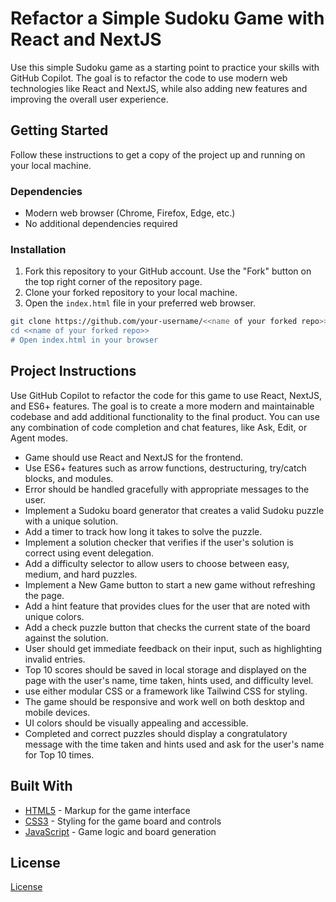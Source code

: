# Refactor a Simple Sudoku Game with React and NextJS

Use this simple Sudoku game as a starting point to practice your skills with GitHub Copilot. The goal is to refactor the code to use modern web technologies like React and NextJS, while also adding new features and improving the overall user experience.

## Getting Started

Follow these instructions to get a copy of the project up and running on your local machine.

### Dependencies

- Modern web browser (Chrome, Firefox, Edge, etc.)
- No additional dependencies required

### Installation

1. Fork this repository to your GitHub account. Use the "Fork" button on the top right corner of the repository page.
2. Clone your forked repository to your local machine.
3. Open the `index.html` file in your preferred web browser.

```bash
git clone https://github.com/your-username/<<name of your forked repo>>.git
cd <<name of your forked repo>>
# Open index.html in your browser
```

## Project Instructions

Use GitHub Copilot to refactor the code for this game to use React, NextJS, and ES6+ features. The goal is to create a more modern and maintainable codebase and add additional functionality to the final product. You can use any combination of code completion and chat features, like Ask, Edit, or Agent modes.

- Game should use React and NextJS for the frontend.
- Use ES6+ features such as arrow functions, destructuring, try/catch blocks, and modules.
- Error should be handled gracefully with appropriate messages to the user.
- Implement a Sudoku board generator that creates a valid Sudoku puzzle with a unique solution.
- Add a timer to track how long it takes to solve the puzzle.
- Implement a solution checker that verifies if the user's solution is correct using event delegation.
- Add a difficulty selector to allow users to choose between easy, medium, and hard puzzles.
- Implement a New Game button to start a new game without refreshing the page.
- Add a hint feature that provides clues for the user that are noted with unique colors.
- Add a check puzzle button that checks the current state of the board against the solution.
- User should get immediate feedback on their input, such as highlighting invalid entries.
- Top 10 scores should be saved in local storage and displayed on the page with the user's name, time taken, hints used, and difficulty level.
- use either modular CSS or a framework like Tailwind CSS for styling.
- The game should be responsive and work well on both desktop and mobile devices.
- UI colors should be visually appealing and accessible.
- Completed and correct puzzles should display a congratulatory message with the time taken and hints used and ask for the user's name for Top 10 times.

## Built With

- [HTML5](https://developer.mozilla.org/en-US/docs/Web/Guide/HTML/HTML5) - Markup for the game interface
- [CSS3](https://developer.mozilla.org/en-US/docs/Web/CSS) - Styling for the game board and controls
- [JavaScript](https://developer.mozilla.org/en-US/docs/Web/JavaScript) - Game logic and board generation

## License

[License](LICENSE.txt)
